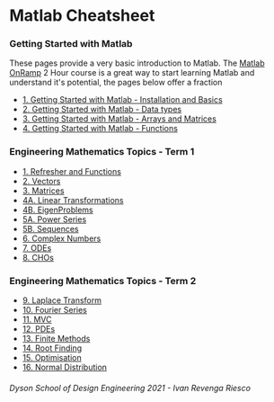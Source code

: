 # Matlab Cheatsheet


### Getting Started with Matlab
These pages provide a very basic introduction to Matlab. The [Matlab OnRamp]() 2 Hour course is a great way to start learning Matlab and understand it's potential, the pages below offer a fraction
- [1. Getting Started with Matlab - Installation and Basics](tutorial_sheets\gettingStartedMatlab.md)
- [2. Getting Started with Matlab - Data types]()
- [3. Getting Started with Matlab - Arrays and Matrices]()
- [4. Getting Started with Matlab - Functions]()

### Engineering Mathematics Topics - Term 1
- [1. Refresher and Functions]()
- [2. Vectors]()
- [3. Matrices]()
- [4A. Linear Transformations]()
- [4B. EigenProblems]()
- [5A. Power Series]()
- [5B. Sequences]()
- [6. Complex Numbers]()
- [7. ODEs]()
- [8. CHOs]()

### Engineering Mathematics Topics - Term 2
 - [9. Laplace Transform]()
 - [10. Fourier Series]()
 - [11. MVC]()
 - [12. PDEs]()
 - [13. Finite Methods]()
 - [14. Root Finding]()
 - [15. Optimisation]()
 - [16. Normal Distribution]()




###### Dyson School of Design Engineering 2021 - Ivan Revenga Riesco